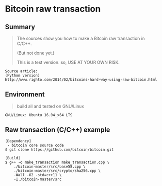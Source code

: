 # Bitcoin raw transaction


Summary
----------
> The sources show you how to make a Bitcoin raw transaction in C/C++.
>
> (But not done yet.)
>
> This is a test version. so, USE AT YOUR OWN RISK.

    Source article:
    (Python version)
    http://www.righto.com/2014/02/bitcoins-hard-way-using-raw-bitcoin.html


Environment
----------
> build all and tested on GNU/Linux

    GNU/Linux: Ubuntu 16.04_x64 LTS


Raw transaction (C/C++) example
----------
    [Dependency]
     - bitcoin core source code
    $ git clone https://github.com/bitcoin/bitcoin.git

    [Build]
    $ g++ -o make_transaction make_transaction.cpp \
        ./bitcoin-master/src/base58.cpp \
        ./bitcoin-master/src/crypto/sha256.cpp \
        -Wall -O2 -std=c++11 \
        -I./bitcoin-master/src


